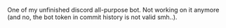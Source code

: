 One of my unfinished discord all-purpose bot. Not working on it anymore (and no, the bot token in commit history is not valid smh..).
